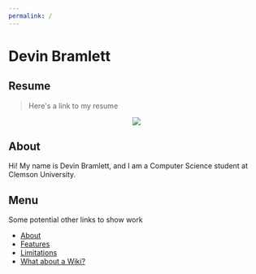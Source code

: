 ```yaml
---
permalink: /
---
```

# **Devin Bramlett**

## Resume
> Here's a link to my resume

<div align="center">
    <a href="https://docs.google.com/document/d/1gLyUIw3TKcWr22TKjy8_VwMQVmGr9y8ykJOBIJSFbQ8/edit?tab=t.0#heading=h.x8fm1uorkbaw">
        <img src="https://img.shields.io/badge/Devin's%20Resume-blue">
    </a>
</div>


## About
Hi! My name is Devin Bramlett, and I am a Computer Science student at Clemson University. 



## Menu

Some potential other links to show work

- [About](about.md)
- [Features](features.md)
- [Limitations](limitations.md)
- [What about a Wiki?](wiki.md)



